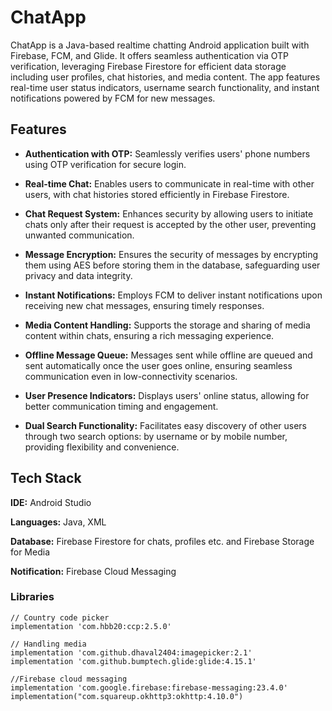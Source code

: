 # ChatApp

ChatApp is a Java-based realtime chatting Android application built with Firebase, FCM, and Glide. It offers seamless authentication via OTP verification, leveraging Firebase Firestore for efficient data storage including user profiles, chat histories, and media content. The app features real-time user status indicators, username search functionality, and instant notifications powered by FCM for new messages.


## Features

- **Authentication with OTP:** Seamlessly verifies users' phone numbers using OTP verification for secure login.

- **Real-time Chat:** Enables users to communicate in real-time with other users, with chat histories stored efficiently in Firebase Firestore.

- **Chat Request System:** Enhances security by allowing users to initiate chats only after their request is accepted by the other user, preventing unwanted communication.

- **Message Encryption:** Ensures the security of messages by encrypting them using AES before storing them in the database, safeguarding user privacy and data integrity.

- **Instant Notifications:** Employs FCM to deliver instant notifications upon receiving new chat messages, ensuring timely responses.

- **Media Content Handling:** Supports the storage and sharing of media content within chats, ensuring a rich messaging experience.

- **Offline Message Queue:** Messages sent while offline are queued and sent automatically once the user goes online, ensuring seamless communication even in low-connectivity scenarios.

- **User Presence Indicators:** Displays users' online status, allowing for better communication timing and engagement.

- **Dual Search Functionality:** Facilitates easy discovery of other users through two search options: by username or by mobile number, providing flexibility and convenience.


## Tech Stack

**IDE:** Android Studio

**Languages:** Java, XML

**Database:** Firebase Firestore for chats, profiles etc. and Firebase Storage for Media

**Notification:** Firebase Cloud Messaging 


### Libraries

    // Country code picker
    implementation 'com.hbb20:ccp:2.5.0'

    // Handling media
    implementation 'com.github.dhaval2404:imagepicker:2.1'
    implementation 'com.github.bumptech.glide:glide:4.15.1'
    
    //Firebase cloud messaging
    implementation 'com.google.firebase:firebase-messaging:23.4.0'
    implementation("com.squareup.okhttp3:okhttp:4.10.0")
